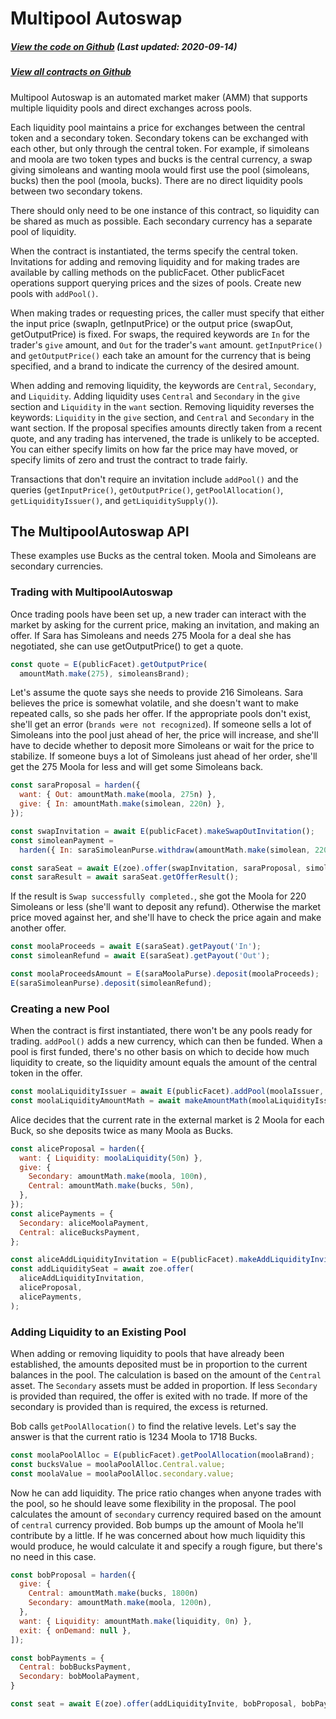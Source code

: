 # Multipool Autoswap

<Zoe-Version/>

##### [View the code on Github](https://github.com/Agoric/agoric-sdk/blob/2a8b0fc2ece7344604bcc23b295367cd871f6995/packages/zoe/src/contracts/multipoolAutoswap/multipoolAutoswap.js) (Last updated: 2020-09-14)
##### [View all contracts on Github](https://github.com/Agoric/agoric-sdk/tree/master/packages/zoe/src/contracts)


Multipool Autoswap is an automated market maker (AMM) that supports
multiple liquidity pools and direct exchanges across pools.

Each liquidity pool maintains a price for exchanges between the central token and a
secondary token. Secondary tokens can be exchanged with each other, but only through
the central token. For example, if simoleans and moola are two token types and bucks
is the central currency, a swap giving simoleans and wanting moola would first use
the pool (simoleans, bucks) then the pool (moola, bucks). There are no direct
liquidity pools between two secondary tokens.

There should only need to be one instance of this contract, so liquidity can be
shared as much as possible. Each secondary currency has a separate pool of liquidity.

When the contract is instantiated, the terms specify the central token.  Invitations
for adding and removing liquidity and for making trades are available by calling
methods on the publicFacet. Other publicFacet operations support querying prices and
the sizes of pools. Create new pools with `addPool()`.

When making trades or requesting prices, the caller must specify that either the
input price (swapIn, getInputPrice) or the output price (swapOut, getOutputPrice) is
fixed. For swaps, the required keywords are `In` for the trader's `give` amount, and
`Out` for the trader's `want` amount.  `getInputPrice()` and `getOutputPrice()` each
take an amount for the currency that is being specified, and a brand to indicate the
currency of the desired amount.

When adding and removing liquidity, the keywords are `Central`, `Secondary`, and
`Liquidity`. Adding liquidity uses `Central` and `Secondary` in the `give` section
and `Liquidity` in the `want` section. Removing liquidity reverses the keywords:
`Liquidity` in the `give` section, and `Central` and `Secondary` in the want
section. If the proposal specifies amounts directly taken from a recent quote, and
any trading has intervened, the trade is unlikely to be accepted. You can either
specify limits on how far the price may have moved, or specify limits of zero and
trust the contract to trade fairly.

Transactions that don't require an invitation include `addPool()` and the queries
(`getInputPrice()`, `getOutputPrice()`, `getPoolAllocation()`,
`getLiquidityIssuer()`, and `getLiquiditySupply()`).

## The MultipoolAutoswap API

These examples use Bucks as the central token. Moola and Simoleans are secondary
currencies.

### Trading with MultipoolAutoswap

Once trading pools have been set up, a new trader can interact with the market by
asking for the current price, making an invitation, and making an offer. If Sara has
Simoleans and needs 275 Moola for a deal she has negotiated, she can use
getOutputPrice() to get a quote.

```js
const quote = E(publicFacet).getOutputPrice(
  amountMath.make(275), simoleansBrand);
  ```
  
Let's assume the quote says she needs to provide 216 Simoleans. Sara believes the
price is somewhat volatile, and she doesn't want to make repeated calls, so she pads
her offer. If the appropriate pools don't exist, she'll get an error (`brands were
not recognized`). If someone sells a lot of Simoleans into the pool just ahead of
her, the price will increase, and she'll have to decide whether to deposit more
Simoleans or wait for the price to stabilize. If someone buys a lot of Simoleans just
ahead of her order, she'll get the 275 Moola for less and will get some Simoleans
back.

```js
const saraProposal = harden({
  want: { Out: amountMath.make(moola, 275n) },
  give: { In: amountMath.make(simolean, 220n) },
});

const swapInvitation = await E(publicFacet).makeSwapOutInvitation();
const simoleanPayment =
  harden({ In: saraSimoleanPurse.withdraw(amountMath.make(simolean, 220n)) });

const saraSeat = await E(zoe).offer(swapInvitation, saraProposal, simoleanPayment);
const saraResult = await saraSeat.getOfferResult();
```

If the result is `Swap successfully completed.`, she got the Moola for 220 Simoleans
or less (she'll want to deposit any refund). Otherwise the market price moved against
her, and she'll have to check the price again and make another offer.

```js
const moolaProceeds = await E(saraSeat).getPayout('In');
const simoleanRefund = await E(saraSeat).getPayout('Out');

const moolaProceedsAmount = E(saraMoolaPurse).deposit(moolaProceeds);
E(saraSimoleanPurse).deposit(simoleanRefund);
```

###  Creating a new Pool

When the contract is first instantiated, there won't be any pools ready for
trading. `addPool()` adds a new currency, which can then be funded. When a pool is
first funded, there's no other basis on which to decide how much liquidity to create,
so the liquidity amount equals the amount of the central token in the offer.

```js
const moolaLiquidityIssuer = await E(publicFacet).addPool(moolaIssuer, 'Moola');
const moolaLiquidityAmountMath = await makeAmountMath(moolaLiquidityIssuer);
```

Alice decides that the current rate in the external market is 2 Moola for each
Buck, so she deposits twice as many Moola as Bucks.

```js
const aliceProposal = harden({
  want: { Liquidity: moolaLiquidity(50n) },
  give: {
    Secondary: amountMath.make(moola, 100n),
    Central: amountMath.make(bucks, 50n),
  },
});
const alicePayments = {
  Secondary: aliceMoolaPayment,
  Central: aliceBucksPayment,
};

const aliceAddLiquidityInvitation = E(publicFacet).makeAddLiquidityInvitation();
const addLiquiditySeat = await zoe.offer(
  aliceAddLiquidityInvitation,
  aliceProposal,
  alicePayments,
);
```

### Adding Liquidity to an Existing Pool

When adding or removing liquidity to pools that have already been established, the
amounts deposited must be in proportion to the current balances in the pool. The
calculation is based on the amount of the `Central` asset. The `Secondary` assets
must be added in proportion.  If less `Secondary` is provided than required, the
offer is exited with no trade. If more of the secondary is provided than is required,
the excess is returned.

Bob calls `getPoolAllocation()` to find the relative levels. Let's say the answer is
that the current ratio is 1234 Moola to 1718 Bucks.

```js
const moolaPoolAlloc = E(publicFacet).getPoolAllocation(moolaBrand);
const bucksValue = moolaPoolAlloc.Central.value;
const moolaValue = moolaPoolAlloc.secondary.value;
```

Now he can add liquidity.  The price ratio changes when anyone trades with the pool,
so he should leave some flexibility in the proposal. The pool calculates the amount
of `secondary` currency required based on the amount of `central` currency provided.
Bob bumps up the amount of Moola he'll contribute by a little. If he was concerned
about how much liquidity this would produce, he would calculate it and specify a rough
figure, but there's no need in this case.

```js
const bobProposal = harden({
  give: {
    Central: amountMath.make(bucks, 1800n)
    Secondary: amountMath.make(moola, 1200n),
  },
  want: { Liquidity: amountMath.make(liquidity, 0n) },
  exit: { onDemand: null },
]);

const bobPayments = {
  Central: bobBucksPayment,
  Secondary: bobMoolaPayment,
}

const seat = await E(zoe).offer(addLiquidityInvite, bobProposal, bobPayments);
```
